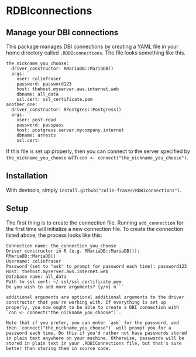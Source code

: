 # RDBIconnections
## Manage your DBI connections

This package manages DBI connections by creating a YAML file in your home directory called `.RDBIconnections`. The file looks something like this.

```
the_nickname_you_choose:
  driver_constructor: RMariaDB::MariaDB()
  args:
    user: colinfraser
    password: password123
    host: thehost.myserver.aws.internet.web
    dbname: all_data
    ssl.cert: ssl_certificate.pem
another_one:
  driver_constructor: RPostgres::Postgress()
  args:
    user: post-read
    password: passpass
    host: postgress.server.mycompany.internet
    dbname: arrests
    ssl.cert: 
```


If this file is set up properly, then you can connect to the server specified by `the_nickname_you_choose` with `con <- connect("the_nickname_you_choose")`.

## Installation

With devtools, simply `install.github("colin-fraser/RDBIconnections")`.

## Setup

The first thing is to create the connection file. Running `add_connection` for the first time will initialize a new connection file.
To create the connection listed above, the process looks like this:

```> add_connection()
Connection name: the_connection_you_choose
Driver constructor in R (e.g. RMariaDB::MariaDB()): RMariaDB::MariaDB()
Username: colinfraser
Password (set to "ask" to prompt for password each time): password123
Host: thehost.myserver.aws.internet.web
Database name: all_data
Path to ssl cert: ~/.ssl/ssl_certificate.pem
Do you wish to add more arguments? [y/n] n```

additional arguments are optional additional arguments to the driver constructor that you're working with. If everything is set up properly, you now ought to be able to create a DBI connection with `con <- connect("the_nickname_you_choose")`.

Note that if you prefer, you can enter `ask` for the password, and then `connect("the_nickname_you_choose")` will prompt you for a password each time. Do this if you'd rather not have passwords stored in plain text anywhere on your machine. Otherwise, passwords will be stored in plain text in your .RDBIConnections file, but that's sure better than storing them in source code.
